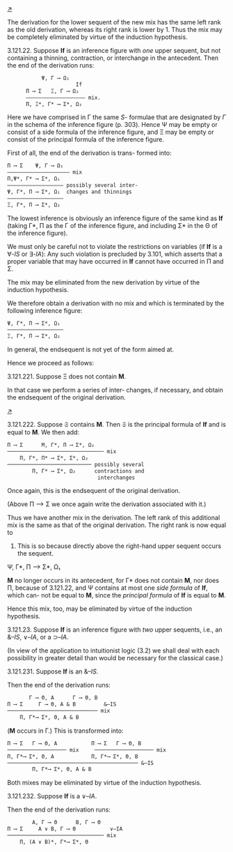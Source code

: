 <!--  <../page-segments/303-left.md> -->
[↗](../image-segments/303-left.png)


The derivation for the lower sequent of the new
mix has the same left rank as the old derivation,
whereas its right rank is lower by 1. Thus the mix
may be completely eliminated by virtue of the
induction hypothesis.

3.121.22. Suppose **If** is an inference figure with
*one* upper sequent, but not containing a thinning,
contraction, or interchange in the antecedent.
Then the end of the derivation runs:

```txt
           Ψ, Γ ⟶ Ω₁
                      If
      Π ⟶ Σ   Ξ, Γ ⟶ Ω₂
      ――――――――――――――――――― mix.
      Π, Ξ*, Γ* ⟶ Σ*, Ω₂
```

Here we have comprised in Γ the same *S*-
formulae that are designated by *Γ* in the schema of
the inference figure (p. 303). Hence Ψ may be
empty or consist of a side formula of the inference
figure, and Ξ may be empty or consist of the
principal formula of the inference figure.

First of all, the end of the derivation is trans-
formed into:

```txt
Π ⟶ Σ    Ψ, Γ ⟶ Ω₁
―――――――――――――――――――― mix
Π,Ψ*, Γ* ⟶ Σ*, Ω₁
―――――――――――――――――― possibly several inter-
Ψ, Γ*, Π ⟶ Σ*, Ω₁  changes and thinnings
――――――――――――――――――
Ξ, Γ*, Π ⟶ Σ*, Ω₂
```

The lowest inference is obviously an inference
figure of the same kind as **If** (taking Γ*, Π as the
Γ of the inference figure, and including Σ* in the Θ
of the inference figure).

We must only be careful not to violate the
restrictions on variables (if **If** is a ∀-*IS* or ∃-*IA*):
Any such violation is precluded by 3.101, which
asserts that a proper variable that may have
occurred in **If** cannot have occurred in Π and Σ.

The mix may be eliminated from the new
derivation by virtue of the induction hypothesis.

We therefore obtain a derivation with no mix
and which is terminated by the following inference
figure:

```txt
Ψ, Γ*, Π ⟶ Σ*, Ω₁
――――――――――――――――――
Ξ, Γ*, Π ⟶ Σ*, Ω₂
```

In general, the endsequent is not yet of the form
aimed at.

Hence we proceed as follows:

3.121.221. Suppose Ξ does not contain **M**.

In that case we perform a series of inter-
changes, if necessary, and obtain the endsequent of
the original derivation.

<!--  <../page-segments/303-right.md> -->
[↗](../image-segments/303-right.png)


3.121.222. Suppose 𝔖 contains **M**. Then 𝔖 is
the principal formula of **If** and is equal to **M**. We
then add:

```txt
Π ⟶ Σ      M, Γ*, Π ⟶ Σ*, Ω₂
─────────────────────────────── mix
    Π, Γ*, Π* ⟶ Σ*, Σ*, Ω₂
─────────────────────────── possibly several
        Π, Γ* ⟶ Σ*, Ω₂      contractions and
                             interchanges
```

Once again, this is the endsequent of the
original derivation.

(Above Π ⟶ Σ we once again write the
derivation associated with it.)

Thus we have another mix in the derivation. The
left rank of this additional mix is the same as that of the
original derivation. The right rank is now equal to
1. This is so because directly above the right-hand
upper sequent occurs the sequent.

Ψ, Γ*, Π ⟶ Σ*, Ω₁

**M** no longer occurs in its antecedent, for Γ* does
not contain **M**, nor does Π, because of 3.121.22, and
Ψ contains at most one *side formula* of **If**, which can-
not be equal to **M**, since the *principal formula* of **If** is
equal to **M**.

Hence this mix, too, may be eliminated by virtue
of the induction hypothesis.

3.121.23. Suppose **If** is an inference figure with
*two* upper sequents, i.e., an &–*IS*, ∨–*IA*, or a
⊃–*IA*.

(In view of the application to intuitionist logic
(3.2) we shall deal with each possibility in greater
detail than would be necessary for the classical
case.)

3.121.231. Suppose **If** is an &–*IS*.

Then the end of the derivation runs:

```txt
       Γ ⟶ Θ, A      Γ ⟶ Θ, B
Π ⟶ Σ     Γ ⟶ Θ, A & B         &–IS
───────────────────────────── mix
    Π, Γ*⟶ Σ*, Θ, A & B
```

(**M** occurs in Γ.) This is transformed into:

```txt
Π ⟶ Σ   Γ ⟶ Θ, A           Π ⟶ Σ   Γ ⟶ Θ, B
─────────────────── mix     ─────────────────── mix
Π, Γ*⟶ Σ*, Θ, A            Π, Γ*⟶ Σ*, Θ, B
────────────────────────────────────────── &–IS
        Π, Γ*⟶ Σ*, Θ, A & B
```

Both mixes may be eliminated by virtue of the
induction hypothesis.

3.121.232. Suppose **If** is a ∨–*IA*.

Then the end of the derivation runs:

```txt
        A, Γ ⟶ Θ      B, Γ ⟶ Θ
Π ⟶ Σ     A ∨ B, Γ ⟶ Θ           ∨–IA
─────────────────────────────── mix
    Π, (A ∨ B)*, Γ*⟶ Σ*, Θ
```

